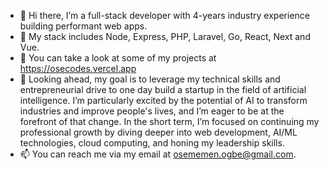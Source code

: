 - 👋 Hi there, I’m a full-stack developer with 4-years industry experience building performant web apps.
- 👀 My stack includes Node, Express, PHP, Laravel, Go, React, Next and Vue.
- 🌱 You can take a look at some of my projects at https://osecodes.vercel.app
- 🚀 Looking ahead, my goal is to leverage my technical skills and entrepreneurial drive to one day build a startup in the field of artificial intelligence. I’m particularly excited by the potential of AI to transform industries and improve people's lives, and I’m eager to be at the forefront of that change. In the short term, I’m focused on continuing my professional growth by diving deeper into web development, AI/ML technologies, cloud computing, and honing my leadership skills.
- 📫 You can reach me via my email at osememen.ogbe@gmail.com.

<!---
oseogbe/oseogbe is a ✨ special ✨ repository because its `README.md` (this file) appears on your GitHub profile.
You can click the Preview link to take a look at your changes.
--->
